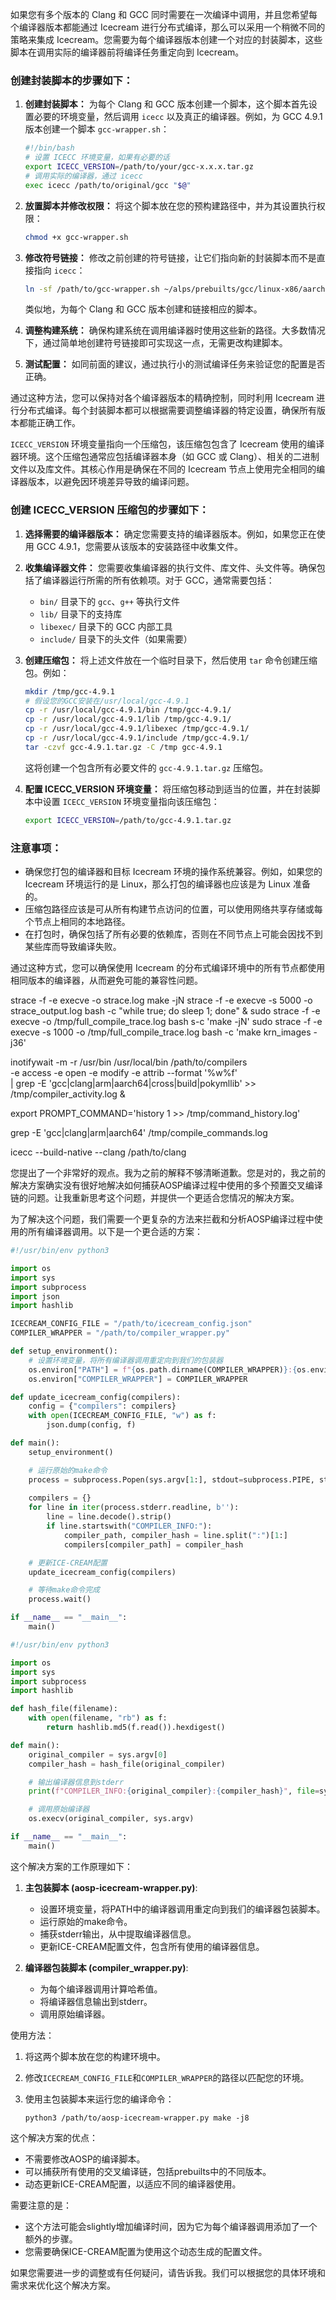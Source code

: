 如果您有多个版本的 Clang 和 GCC 同时需要在一次编译中调用，并且您希望每个编译器版本都能通过 Icecream 进行分布式编译，那么可以采用一个稍微不同的策略来集成 Icecream。您需要为每个编译器版本创建一个对应的封装脚本，这些脚本在调用实际的编译器前将编译任务重定向到 Icecream。

### 创建封装脚本的步骤如下：

1. **创建封装脚本：**
   为每个 Clang 和 GCC 版本创建一个脚本，这个脚本首先设置必要的环境变量，然后调用 `icecc` 以及真正的编译器。例如，为 GCC 4.9.1 版本创建一个脚本 `gcc-wrapper.sh`：

   ```bash
   #!/bin/bash
   # 设置 ICECC 环境变量，如果有必要的话
   export ICECC_VERSION=/path/to/your/gcc-x.x.x.tar.gz
   # 调用实际的编译器，通过 icecc
   exec icecc /path/to/original/gcc "$@"
   ```

2. **放置脚本并修改权限：**
   将这个脚本放在您的预构建路径中，并为其设置执行权限：

   ```bash
   chmod +x gcc-wrapper.sh
   ```

3. **修改符号链接：**
   修改之前创建的符号链接，让它们指向新的封装脚本而不是直接指向 `icecc`：

   ```bash
   ln -sf /path/to/gcc-wrapper.sh ~/alps/prebuilts/gcc/linux-x86/aarch64/aarch64-linux-android-4.9.1
   ```

   类似地，为每个 Clang 和 GCC 版本创建和链接相应的脚本。

4. **调整构建系统：**
   确保构建系统在调用编译器时使用这些新的路径。大多数情况下，通过简单地创建符号链接即可实现这一点，无需更改构建脚本。

5. **测试配置：**
   如同前面的建议，通过执行小的测试编译任务来验证您的配置是否正确。

通过这种方法，您可以保持对各个编译器版本的精确控制，同时利用 Icecream 进行分布式编译。每个封装脚本都可以根据需要调整编译器的特定设置，确保所有版本都能正确工作。


`ICECC_VERSION` 环境变量指向一个压缩包，该压缩包包含了 Icecream 使用的编译器环境。这个压缩包通常应包括编译器本身（如 GCC 或 Clang）、相关的二进制文件以及库文件。其核心作用是确保在不同的 Icecream 节点上使用完全相同的编译器版本，以避免因环境差异导致的编译问题。

### 创建 ICECC_VERSION 压缩包的步骤如下：

1. **选择需要的编译器版本：**
   确定您需要支持的编译器版本。例如，如果您正在使用 GCC 4.9.1，您需要从该版本的安装路径中收集文件。

2. **收集编译器文件：**
   您需要收集编译器的执行文件、库文件、头文件等。确保包括了编译器运行所需的所有依赖项。对于 GCC，通常需要包括：
   - `bin/` 目录下的 `gcc`、`g++` 等执行文件
   - `lib/` 目录下的支持库
   - `libexec/` 目录下的 GCC 内部工具
   - `include/` 目录下的头文件（如果需要）

3. **创建压缩包：**
   将上述文件放在一个临时目录下，然后使用 `tar` 命令创建压缩包。例如：

   ```bash
   mkdir /tmp/gcc-4.9.1
   # 假设您的GCC安装在/usr/local/gcc-4.9.1
   cp -r /usr/local/gcc-4.9.1/bin /tmp/gcc-4.9.1/
   cp -r /usr/local/gcc-4.9.1/lib /tmp/gcc-4.9.1/
   cp -r /usr/local/gcc-4.9.1/libexec /tmp/gcc-4.9.1/
   cp -r /usr/local/gcc-4.9.1/include /tmp/gcc-4.9.1/
   tar -czvf gcc-4.9.1.tar.gz -C /tmp gcc-4.9.1
   ```

   这将创建一个包含所有必要文件的 `gcc-4.9.1.tar.gz` 压缩包。

4. **配置 ICECC_VERSION 环境变量：**
   将压缩包移动到适当的位置，并在封装脚本中设置 `ICECC_VERSION` 环境变量指向该压缩包：

   ```bash
   export ICECC_VERSION=/path/to/gcc-4.9.1.tar.gz
   ```

### 注意事项：

- 确保您打包的编译器和目标 Icecream 环境的操作系统兼容。例如，如果您的 Icecream 环境运行的是 Linux，那么打包的编译器也应该是为 Linux 准备的。
- 压缩包路径应该是可从所有构建节点访问的位置，可以使用网络共享存储或每个节点上相同的本地路径。
- 在打包时，确保包括了所有必要的依赖库，否则在不同节点上可能会因找不到某些库而导致编译失败。

通过这种方式，您可以确保使用 Icecream 的分布式编译环境中的所有节点都使用相同版本的编译器，从而避免可能的兼容性问题。

strace -f -e execve -o strace.log make -jN
strace -f -e execve -s 5000 -o strace_output.log bash -c "while true; do sleep 1; done" &
sudo strace -f -e execve -o /tmp/full_compile_trace.log bash s-c 'make -jN'
sudo strace -f -e execve -s 1000 -o /tmp/full_compile_trace.log bash -c 'make krn_images -j36'

inotifywait -m -r /usr/bin /usr/local/bin /path/to/compilers \
-e access -e open -e modify -e attrib --format '%w%f' \
| grep -E 'gcc|clang|arm|aarch64|cross|build|pokymllib' >> /tmp/compiler_activity.log &

export PROMPT_COMMAND='history 1 >> /tmp/command_history.log'

grep -E 'gcc|clang|arm|aarch64' /tmp/compile_commands.log

icecc --build-native --clang /path/to/clang




您提出了一个非常好的观点。我为之前的解释不够清晰道歉。您是对的，我之前的解决方案确实没有很好地解决如何捕获AOSP编译过程中使用的多个预置交叉编译链的问题。让我重新思考这个问题，并提供一个更适合您情况的解决方案。

为了解决这个问题，我们需要一个更复杂的方法来拦截和分析AOSP编译过程中使用的所有编译器调用。以下是一个更合适的方案：



```python
#!/usr/bin/env python3

import os
import sys
import subprocess
import json
import hashlib

ICECREAM_CONFIG_FILE = "/path/to/icecream_config.json"
COMPILER_WRAPPER = "/path/to/compiler_wrapper.py"

def setup_environment():
    # 设置环境变量，将所有编译器调用重定向到我们的包装器
    os.environ["PATH"] = f"{os.path.dirname(COMPILER_WRAPPER)}:{os.environ['PATH']}"
    os.environ["COMPILER_WRAPPER"] = COMPILER_WRAPPER

def update_icecream_config(compilers):
    config = {"compilers": compilers}
    with open(ICECREAM_CONFIG_FILE, "w") as f:
        json.dump(config, f)

def main():
    setup_environment()

    # 运行原始的make命令
    process = subprocess.Popen(sys.argv[1:], stdout=subprocess.PIPE, stderr=subprocess.PIPE)
    
    compilers = {}
    for line in iter(process.stderr.readline, b''):
        line = line.decode().strip()
        if line.startswith("COMPILER_INFO:"):
            compiler_path, compiler_hash = line.split(":")[1:]
            compilers[compiler_path] = compiler_hash

    # 更新ICE-CREAM配置
    update_icecream_config(compilers)

    # 等待make命令完成
    process.wait()

if __name__ == "__main__":
    main()

```

```python
#!/usr/bin/env python3

import os
import sys
import subprocess
import hashlib

def hash_file(filename):
    with open(filename, "rb") as f:
        return hashlib.md5(f.read()).hexdigest()

def main():
    original_compiler = sys.argv[0]
    compiler_hash = hash_file(original_compiler)

    # 输出编译器信息到stderr
    print(f"COMPILER_INFO:{original_compiler}:{compiler_hash}", file=sys.stderr)

    # 调用原始编译器
    os.execv(original_compiler, sys.argv)

if __name__ == "__main__":
    main()

```

这个解决方案的工作原理如下：

1. **主包装脚本 (aosp-icecream-wrapper.py)**:
   - 设置环境变量，将PATH中的编译器调用重定向到我们的编译器包装脚本。
   - 运行原始的make命令。
   - 捕获stderr输出，从中提取编译器信息。
   - 更新ICE-CREAM配置文件，包含所有使用的编译器信息。

2. **编译器包装脚本 (compiler_wrapper.py)**:
   - 为每个编译器调用计算哈希值。
   - 将编译器信息输出到stderr。
   - 调用原始编译器。

使用方法：

1. 将这两个脚本放在您的构建环境中。

2. 修改`ICECREAM_CONFIG_FILE`和`COMPILER_WRAPPER`的路径以匹配您的环境。

3. 使用主包装脚本来运行您的编译命令：

   ```
   python3 /path/to/aosp-icecream-wrapper.py make -j8
   ```

这个解决方案的优点：

- 不需要修改AOSP的编译脚本。
- 可以捕获所有使用的交叉编译链，包括prebuilts中的不同版本。
- 动态更新ICE-CREAM配置，以适应不同的编译器使用。

需要注意的是：

- 这个方法可能会slightly增加编译时间，因为它为每个编译器调用添加了一个额外的步骤。
- 您需要确保ICE-CREAM配置为使用这个动态生成的配置文件。

如果您需要进一步的调整或有任何疑问，请告诉我。我们可以根据您的具体环境和需求来优化这个解决方案。